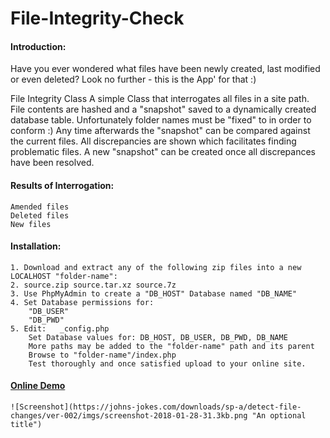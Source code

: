 # File-Integrity-Check

#### Introduction:
Have you ever wondered what files have been newly created, last modified or even deleted?
Look no further - this is the App' for that :)

File Integrity Class
A simple Class that interrogates all files in a site path.
File contents are hashed and a "snapshot" saved to a dynamically created database table.
Unfortunately folder names must be "fixed" to in order to conform :)
Any time afterwards the "snapshot" can be compared against the current files.
All discrepancies are shown which facilitates finding problematic files.
A new "snapshot" can be created once all discrepances have been resolved.

#### Results of Interrogation:
    Amended files
    Deleted files
    New files

#### Installation:
    1. Download and extract any of the following zip files into a new LOCALHOST "folder-name":
    2. source.zip source.tar.xz source.7z
    3. Use PhpMyAdmin to create a "DB_HOST" Database named "DB_NAME"
    4. Set Database permissions for:
        "DB_USER"
        "DB_PWD"
    5. Edit:   _config.php
        Set Database values for: DB_HOST, DB_USER, DB_PWD, DB_NAME
        More paths may be added to the "folder-name" path and its parent
        Browse to "folder-name"/index.php
        Test thoroughly and once satisfied upload to your online site.

#### [Online Demo](https://johns-jokes.com/downloads/sp-a/detect-file-changes/ver-002/)

   
    ![Screenshot](https://johns-jokes.com/downloads/sp-a/detect-file-changes/ver-002/imgs/screenshot-2018-01-28-31.3kb.png "An optional title")


 
